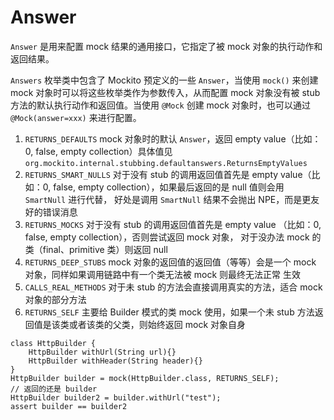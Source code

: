 # Answer

`Answer` 是用来配置 mock 结果的通用接口，它指定了被 mock 对象的执行动作和返回结果。

`Answers` 枚举类中包含了 Mockito 预定义的一些 `Answer`，当使用 `mock()` 来创建 mock 对象时可以将这些枚举类作为参数传入，从而配置
mock 对象没有被 stub 方法的默认执行动作和返回值。当使用 `@Mock` 创建 mock 对象时，也可以通过 `@Mock(answer=xxx)` 来进行配置。

1. `RETURNS_DEFAULTS` mock 对象时的默认 `Answer`，返回 empty value（比如：0, false, empty collection）具体值见 
`org.mockito.internal.stubbing.defaultanswers.ReturnsEmptyValues`
2. `RETURNS_SMART_NULLS` 对于没有 stub 的调用返回值首先是 empty value（比如：0, false, empty collection），如果最后返回的是 
null 值则会用 `SmartNull` 进行代替， 好处是调用 `SmartNull` 结果不会抛出 NPE，而是更友好的错误消息
3. `RETURNS_MOCKS` 对于没有 stub 的调用返回值首先是 empty value （比如：0, false, empty collection），否则尝试返回 mock 对象，
对于没办法 mock 的类（final、primitive 类）则返回 null
4. `RETURNS_DEEP_STUBS` mock 对象的返回值的返回值（等等）会是一个 mock 对象，同样如果调用链路中有一个类无法被 mock 则最终无法正常
生效
5. `CALLS_REAL_METHODS` 对于未 stub 的方法会直接调用真实的方法，适合 mock 对象的部分方法
6. `RETURNS_SELF` 主要给 Builder 模式的类 mock 使用，如果一个未 stub 方法返回值是该类或者该类的父类，则始终返回 mock 对象自身
```
class HttpBuilder {
    HttpBuilder withUrl(String url){}
    HttpBuilder withHeader(String header){}
}
HttpBuilder builder = mock(HttpBuilder.class, RETURNS_SELF);
// 返回的还是 builder
HttpBuilder builder2 = builder.withUrl("test");
assert builder == builder2
```